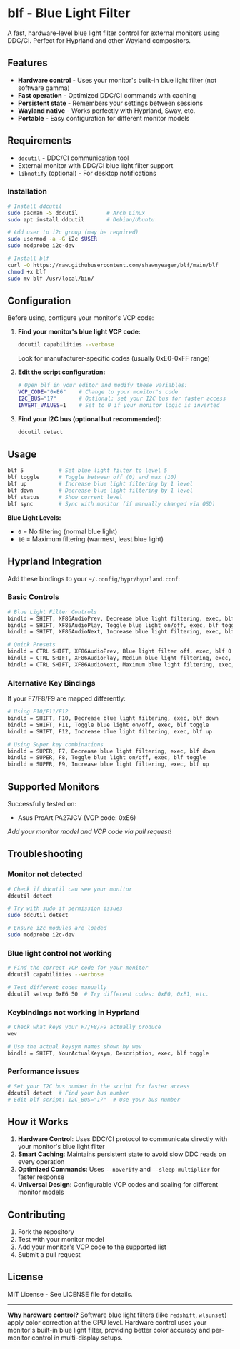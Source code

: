 # blf - Blue Light Filter

A fast, hardware-level blue light filter control for external monitors using DDC/CI. Perfect for Hyprland and other Wayland compositors.

## Features

- **Hardware control** - Uses your monitor's built-in blue light filter (not software gamma)
- **Fast operation** - Optimized DDC/CI commands with caching
- **Persistent state** - Remembers your settings between sessions
- **Wayland native** - Works perfectly with Hyprland, Sway, etc.
- **Portable** - Easy configuration for different monitor models

## Requirements

- `ddcutil` - DDC/CI communication tool
- External monitor with DDC/CI blue light filter support
- `libnotify` (optional) - For desktop notifications

### Installation

```bash
# Install ddcutil
sudo pacman -S ddcutil         # Arch Linux
sudo apt install ddcutil       # Debian/Ubuntu

# Add user to i2c group (may be required)
sudo usermod -a -G i2c $USER
sudo modprobe i2c-dev

# Install blf
curl -O https://raw.githubusercontent.com/shawnyeager/blf/main/blf
chmod +x blf
sudo mv blf /usr/local/bin/
```

## Configuration

Before using, configure your monitor's VCP code:

1. **Find your monitor's blue light VCP code:**
   ```bash
   ddcutil capabilities --verbose
   ```
   Look for manufacturer-specific codes (usually 0xE0-0xFF range)

2. **Edit the script configuration:**
   ```bash
   # Open blf in your editor and modify these variables:
   VCP_CODE="0xE6"    # Change to your monitor's code
   I2C_BUS="17"       # Optional: set your I2C bus for faster access
   INVERT_VALUES=1    # Set to 0 if your monitor logic is inverted
   ```

3. **Find your I2C bus (optional but recommended):**
   ```bash
   ddcutil detect
   ```

## Usage

```bash
blf 5           # Set blue light filter to level 5
blf toggle      # Toggle between off (0) and max (10)
blf up          # Increase blue light filtering by 1 level
blf down        # Decrease blue light filtering by 1 level
blf status      # Show current level
blf sync        # Sync with monitor (if manually changed via OSD)
```

**Blue Light Levels:**
- `0` = No filtering (normal blue light)
- `10` = Maximum filtering (warmest, least blue light)

## Hyprland Integration

Add these bindings to your `~/.config/hypr/hyprland.conf`:

### Basic Controls
```bash
# Blue Light Filter Controls
bindld = SHIFT, XF86AudioPrev, Decrease blue light filtering, exec, blf down
bindld = SHIFT, XF86AudioPlay, Toggle blue light on/off, exec, blf toggle  
bindld = SHIFT, XF86AudioNext, Increase blue light filtering, exec, blf up

# Quick Presets
bindld = CTRL SHIFT, XF86AudioPrev, Blue light filter off, exec, blf 0
bindld = CTRL SHIFT, XF86AudioPlay, Medium blue light filtering, exec, blf 5
bindld = CTRL SHIFT, XF86AudioNext, Maximum blue light filtering, exec, blf 10
```

### Alternative Key Bindings
If your F7/F8/F9 are mapped differently:

```bash
# Using F10/F11/F12
bindld = SHIFT, F10, Decrease blue light filtering, exec, blf down
bindld = SHIFT, F11, Toggle blue light on/off, exec, blf toggle
bindld = SHIFT, F12, Increase blue light filtering, exec, blf up

# Using Super key combinations
bindld = SUPER, F7, Decrease blue light filtering, exec, blf down
bindld = SUPER, F8, Toggle blue light on/off, exec, blf toggle
bindld = SUPER, F9, Increase blue light filtering, exec, blf up
```

## Supported Monitors

Successfully tested on:
- Asus ProArt PA27JCV (VCP code: 0xE6)

*Add your monitor model and VCP code via pull request!*

## Troubleshooting

### Monitor not detected
```bash
# Check if ddcutil can see your monitor
ddcutil detect

# Try with sudo if permission issues
sudo ddcutil detect

# Ensure i2c modules are loaded
sudo modprobe i2c-dev
```

### Blue light control not working
```bash
# Find the correct VCP code for your monitor
ddcutil capabilities --verbose

# Test different codes manually
ddcutil setvcp 0xE6 50  # Try different codes: 0xE0, 0xE1, etc.
```

### Keybindings not working in Hyprland
```bash
# Check what keys your F7/F8/F9 actually produce
wev

# Use the actual keysym names shown by wev
bindld = SHIFT, YourActualKeysym, Description, exec, blf toggle
```

### Performance issues
```bash
# Set your I2C bus number in the script for faster access
ddcutil detect  # Find your bus number
# Edit blf script: I2C_BUS="17"  # Use your bus number
```

## How it Works

1. **Hardware Control**: Uses DDC/CI protocol to communicate directly with your monitor's blue light filter
2. **Smart Caching**: Maintains persistent state to avoid slow DDC reads on every operation  
3. **Optimized Commands**: Uses `--noverify` and `--sleep-multiplier` for faster response
4. **Universal Design**: Configurable VCP codes and scaling for different monitor models

## Contributing

1. Fork the repository
2. Test with your monitor model
3. Add your monitor's VCP code to the supported list
4. Submit a pull request

## License

MIT License - See LICENSE file for details.

---

**Why hardware control?** Software blue light filters (like `redshift`, `wlsunset`) apply color correction at the GPU level. Hardware control uses your monitor's built-in blue light filter, providing better color accuracy and per-monitor control in multi-display setups.

